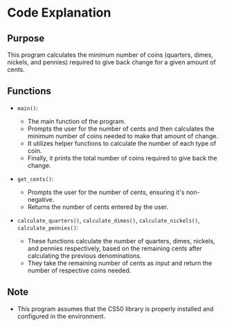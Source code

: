 # Code Explanation

## Purpose
This program calculates the minimum number of coins (quarters, dimes, nickels, and pennies) required to give back change for a given amount of cents.

## Functions
- `main()`:
    - The main function of the program.
    - Prompts the user for the number of cents and then calculates the minimum number of coins needed to make that amount of change.
    - It utilizes helper functions to calculate the number of each type of coin.
    - Finally, it prints the total number of coins required to give back the change.

- `get_cents()`:
    - Prompts the user for the number of cents, ensuring it's non-negative.
    - Returns the number of cents entered by the user.

- `calculate_quarters()`, `calculate_dimes()`, `calculate_nickels()`, `calculate_pennies()`:
    - These functions calculate the number of quarters, dimes, nickels, and pennies respectively, based on the remaining cents after calculating the previous denominations.
    - They take the remaining number of cents as input and return the number of respective coins needed.

## Note
- This program assumes that the CS50 library is properly installed and configured in the environment.